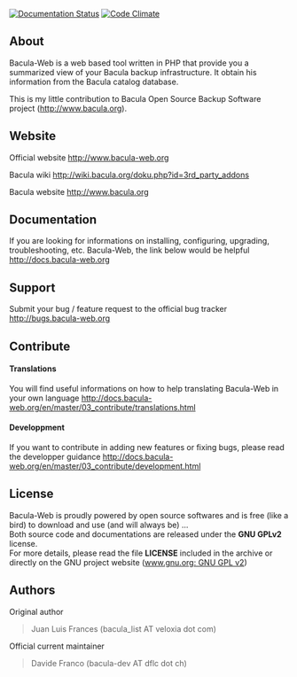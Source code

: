 [![Documentation Status](https://readthedocs.org/projects/bacula-web/badge/?version=master)](http://docs.bacula-web.org/en/master/?badge=master)
[![Code Climate](https://codeclimate.com/github/bacula-web/bacula-web/badges/gpa.svg)](https://codeclimate.com/github/bacula-web/bacula-web)

## About

Bacula-Web is a web based tool written in PHP that provide you a summarized view of your Bacula backup infrastructure. 
It obtain his information from the Bacula catalog database.

This is my little contribution to Bacula Open Source Backup Software project (http://www.bacula.org).

## Website
Official website
 http://www.bacula-web.org

Bacula wiki
 http://wiki.bacula.org/doku.php?id=3rd_party_addons

Bacula website
 http://www.bacula.org

## Documentation

If you are looking for informations on installing, configuring, upgrading, troubleshooting, etc. Bacula-Web, the link below would be helpful
 http://docs.bacula-web.org

## Support

Submit your bug / feature request to the official bug tracker
 http://bugs.bacula-web.org

## Contribute

#### Translations
You will find useful informations on how to help translating Bacula-Web in your own language
 http://docs.bacula-web.org/en/master/03_contribute/translations.html 

#### Developpment
If you want to contribute in adding new features or fixing bugs, please read the developper guidance
 http://docs.bacula-web.org/en/master/03_contribute/development.html

## License

Bacula-Web is proudly powered by open source softwares and is free (like a bird) to download and use (and will always be) ...  
Both source code and documentations are released under the <b>GNU GPLv2</b> license.  
For more details, please read the file <b>LICENSE</b> included in the archive or directly on the GNU project website ([www.gnu.org: GNU GPL v2](http://www.gnu.org/licenses/gpl-2.0.html))

## Authors

Original author 
> Juan Luis Frances (bacula_list AT veloxia dot com)

Official current maintainer
> Davide Franco (bacula-dev AT dflc dot ch)
